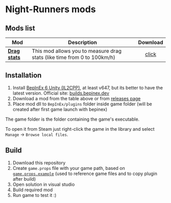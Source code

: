 # Night-Runners mods

## Mods list

Mod | Description | Download
-|-|:-:
| [**Drag stats**](https://github.com/Scoolnik/SK.NRMods/tree/master/SK.NRMods.DragStats) | This mod allows you to measure drag stats (like time from 0 to 100km/h) | [click](https://github.com/Scoolnik/SK.NRMods/releases/download/DS-v1.0.2/SK.NRMods.DragStats.dll)|

## Installation
1. Install [BepInEx 6 Unity (IL2CPP)](https://builds.bepinex.dev/projects/bepinex_be/692/BepInEx-Unity.IL2CPP-win-x64-6.0.0-be.692%2B851521c.zip), at least v647, but its better to have the latest version. Official site: [builds.bepinex.dev﻿](https://builds.bepinex.dev/projects/bepinex_be)
2. Download a mod from the table above or from [releases page](https://github.com/Scoolnik/SK.NRMods/releases)
3. Place mod dll to `BepInEx/plugins` folder inside game folder (will be created after first game launch with bepinex)

﻿The game folder is the folder containing the game's executable.

To open it from Steam just right-click the game in the library and select `Manage` -> `Browse local files`.

## Build

1. Download this repository
2. Create `game.props` file with your game path, based on [`game.props.example`](https://github.com/Scoolnik/SK.NRMods/blob/master/game.props.example) (used to reference game files and to copy plugin after build)
3. Open solution in visual studio
4. Build required mod
5. Run game to test it :)
